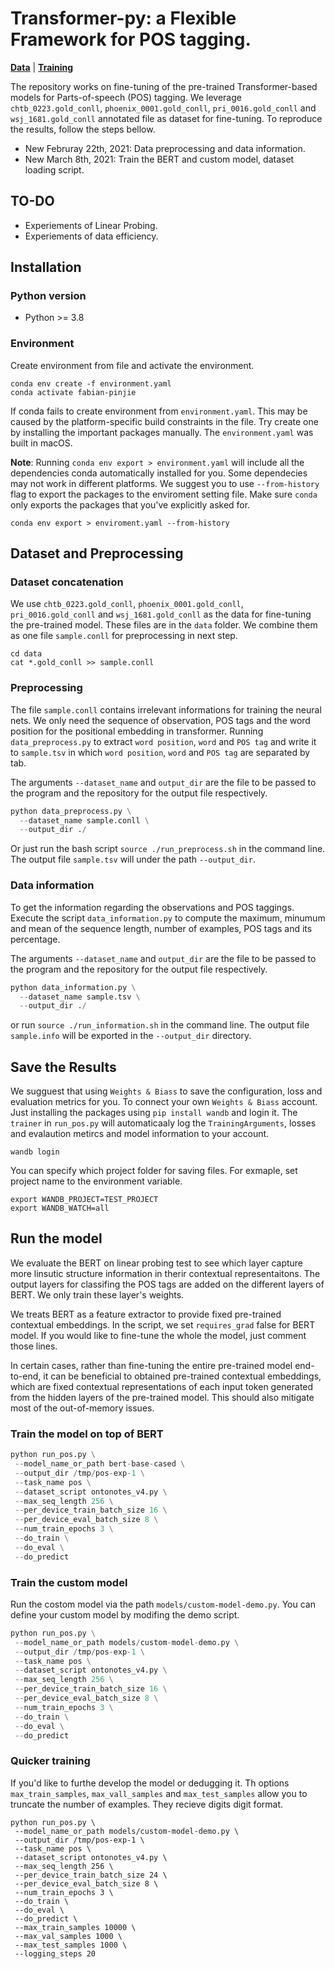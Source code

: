 # Transformer-py: a Flexible Framework for POS tagging.

[**Data**](#dataset-and-preprocessing) | [**Training**](#run-the-model)



The repository works on fine-tuning of the pre-trained Transformer-based models for Parts-of-speech (POS) tagging. We leverage `chtb_0223.gold_conll`, `phoenix_0001.gold_conll`, `pri_0016.gold_conll` and `wsj_1681.gold_conll` annotated file as dataset for fine-tuning. To reproduce the results, follow the steps bellow.

* New Februray 22th, 2021: Data preprocessing and data information.
* New March 8th, 2021: Train the BERT and custom model, dataset loading script.
    

## TO-DO
* Experiements of Linear Probing.
* Experiements of data efficiency.


## Installation

### Python version

* Python >= 3.8

### Environment

Create environment from file and activate the environment.

```
conda env create -f environment.yaml
conda activate fabian-pinjie
```

If conda fails to create environment from `environment.yaml`. This may be caused by the platform-specific build constraints in the file. Try create one by installing the important packages manually. The `environment.yaml` was built in macOS.

**Note**: Running `conda env export > environment.yaml` will include all the 
dependencies conda automatically installed for you. Some dependecies may not work in different platforms.
We suggest you to use `--from-history` flag to export the packages to the enviroment setting file.
Make sure `conda` only exports the packages that you've explicitly asked for.

```
conda env export > enviroment.yaml --from-history
```

## Dataset and Preprocessing

### Dataset concatenation

We use `chtb_0223.gold_conll`, `phoenix_0001.gold_conll`, `pri_0016.gold_conll` and `wsj_1681.gold_conll` as the data for fine-tuning the pre-trained model.
These files are in the `data` folder. We combine them as one file `sample.conll` for preprocessing in next step.

```
cd data
cat *.gold_conll >> sample.conll
```

### Preprocessing

The file `sample.conll` contains irrelevant informations for training the neural nets.
We only need the sequence of observation, POS tags and the word position for the positional embedding in transformer. Running `data_preprocess.py` to extract `word position`, `word` and `POS tag` and write it to
`sample.tsv` in which `word position`, `word` and `POS tag` are separated by tab. 

The arguments `--dataset_name` and `output_dir` are the file to be passed to the program and the repository for the output file respectively. 

```python
python data_preprocess.py \
  --dataset_name sample.conll \
  --output_dir ./
```

Or just run the bash script `source ./run_preprocess.sh` in the command line. The output file `sample.tsv` will under the 
path `--output_dir`. 


### Data information

To get the information regarding the observations and POS taggings. Execute the script `data_information.py` to compute the
maximum, minumum and mean of the sequence length, number of examples, POS tags and its percentage.

The arguments `--dataset_name` and `output_dir` are the file to be passed to the program and the repository for the output file respectively. 

```python
python data_information.py \
  --dataset_name sample.tsv \
  --output_dir ./
```

or run `source ./run_information.sh` in the command line. The output file `sample.info` will be exported in the  `--output_dir` directory.

## Save the Results

We sugguest that using `Weights & Biass` to save the configuration, loss and evaluation metrics for you.
To connect your own `Weights & Biass` account. Just installing the packages using `pip install wandb`
and login it. The `trainer` in `run_pos.py` will automaticaaly log the `TrainingArguments`, losses and evalaution
metircs and model information to your account. 

```
wandb login
```

You can specify which project folder for saving files. For exmaple, set project name 
to the environment variable.

```
export WANDB_PROJECT=TEST_PROJECT
export WANDB_WATCH=all
```

## Run the model

We evaluate the BERT on linear probing test to see which layer capture more linsutic structure 
information in therir contextual representaitons. The output layers for classifing the POS tags are added on the different layers of BERT. We only train these layer's weights.

We treats BERT as a feature extractor to provide fixed pre-trained contextual embeddings.
In the script, we set `requires_grad` false for BERT model. If you would like to fine-tune the whole the model, just comment those lines.

In certain cases, rather than fine-tuning the entire pre-trained model end-to-end, it can be beneficial to obtained pre-trained contextual embeddings, which are fixed contextual representations of each input token generated from the hidden layers of the pre-trained model. This should also mitigate most of the out-of-memory issues.


### Train the model on top of BERT 

```python
python run_pos.py \
 --model_name_or_path bert-base-cased \
 --output_dir /tmp/pos-exp-1 \
 --task_name pos \
 --dataset_script ontonotes_v4.py \
 --max_seq_length 256 \
 --per_device_train_batch_size 16 \
 --per_device_eval_batch_size 8 \
 --num_train_epochs 3 \
 --do_train \
 --do_eval \
 --do_predict
```

### Train the custom model

Run the costom model via the path `models/custom-model-demo.py`.
You can define your custom model by modifing the demo script.

```python
python run_pos.py \
 --model_name_or_path models/custom-model-demo.py \
 --output_dir /tmp/pos-exp-1 \
 --task_name pos \
 --dataset_script ontonotes_v4.py \
 --max_seq_length 256 \
 --per_device_train_batch_size 16 \
 --per_device_eval_batch_size 8 \
 --num_train_epochs 3 \
 --do_train \
 --do_eval \
 --do_predict
```

### Quicker training  

If you'd like to furthe develop the model or dedugging it. 
Th options `max_train_samples`, `max_vall_samples` and `max_test_samples` allow you to truncate the number of examples.
They recieve digits digit format.

```
python run_pos.py \
 --model_name_or_path models/custom-model-demo.py \
 --output_dir /tmp/pos-exp-1 \
 --task_name pos \
 --dataset_script ontonotes_v4.py \
 --max_seq_length 256 \
 --per_device_train_batch_size 24 \
 --per_device_eval_batch_size 8 \
 --num_train_epochs 3 \
 --do_train \
 --do_eval \
 --do_predict \
 --max_train_samples 10000 \
 --max_val_samples 1000 \
 --max_test_samples 1000 \
 --logging_steps 20 
```
